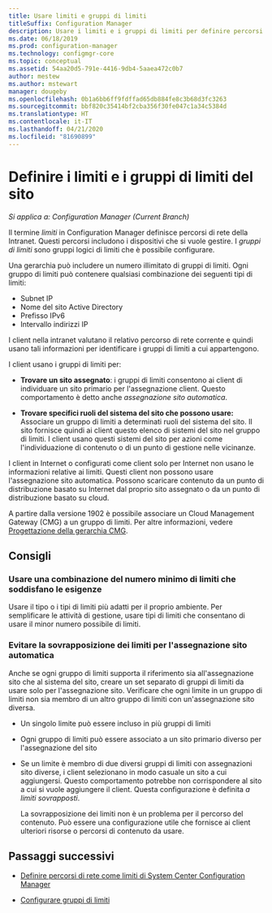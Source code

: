 ```yaml
---
title: Usare limiti e gruppi di limiti
titleSuffix: Configuration Manager
description: Usare i limiti e i gruppi di limiti per definire percorsi di rete e sistemi del sito accessibili per i dispositivi gestiti.
ms.date: 06/18/2019
ms.prod: configuration-manager
ms.technology: configmgr-core
ms.topic: conceptual
ms.assetid: 54aa20d5-791e-4416-9db4-5aaea472c0b7
author: mestew
ms.author: mstewart
manager: dougeby
ms.openlocfilehash: 0b1a6bb6ff9fdffad65db884fe8c3b68d3fc3263
ms.sourcegitcommit: bbf820c35414bf2cba356f30fe047c1a34c5384d
ms.translationtype: HT
ms.contentlocale: it-IT
ms.lasthandoff: 04/21/2020
ms.locfileid: "81690899"
---
```

# <a name="define-site-boundaries-and-boundary-groups"></a>Definire i limiti e i gruppi di limiti del sito

*Si applica a: Configuration Manager (Current Branch)*

Il termine *limiti* in Configuration Manager definisce percorsi di rete della Intranet. Questi percorsi includono i dispositivi che si vuole gestire. I *gruppi di limiti* sono gruppi logici di limiti che è possibile configurare.

Una gerarchia può includere un numero illimitato di gruppi di limiti. Ogni gruppo di limiti può contenere qualsiasi combinazione dei seguenti tipi di limiti:  

- Subnet IP  
- Nome del sito Active Directory  
- Prefisso IPv6  
- Intervallo indirizzi IP  

I client nella intranet valutano il relativo percorso di rete corrente e quindi usano tali informazioni per identificare i gruppi di limiti a cui appartengono.  

I client usano i gruppi di limiti per:  

- **Trovare un sito assegnato**: i gruppi di limiti consentono ai client di individuare un sito primario per l'assegnazione client. Questo comportamento è detto anche *assegnazione sito automatica*.  

- **Trovare specifici ruoli del sistema del sito che possono usare:** Associare un gruppo di limiti a determinati ruoli del sistema del sito. Il sito fornisce quindi ai client questo elenco di sistemi del sito nel gruppo di limiti. I client usano questi sistemi del sito per azioni come l'individuazione di contenuto o di un punto di gestione nelle vicinanze.  

I client in Internet o configurati come client solo per Internet non usano le informazioni relative ai limiti. Questi client non possono usare l'assegnazione sito automatica. Possono scaricare contenuto da un punto di distribuzione basato su Internet dal proprio sito assegnato o da un punto di distribuzione basato su cloud.  

A partire dalla versione 1902 è possibile associare un Cloud Management Gateway (CMG) a un gruppo di limiti. Per altre informazioni, vedere [Progettazione della gerarchia CMG](../../../clients/manage/cmg/plan-cloud-management-gateway.md#hierarchy-design).<!--3640932-->


## <a name="recommendations"></a><a name="BKMK_BoundaryBestPractices"></a> Consigli

### <a name="use-a-mix-of-the-fewest-boundaries-that-meet-your-needs"></a>Usare una combinazione del numero minimo di limiti che soddisfano le esigenze

Usare il tipo o i tipi di limiti più adatti per il proprio ambiente. Per semplificare le attività di gestione, usare tipi di limiti che consentano di usare il minor numero possibile di limiti.

### <a name="avoid-overlapping-boundaries-for-automatic-site-assignment"></a>Evitare la sovrapposizione dei limiti per l'assegnazione sito automatica

Anche se ogni gruppo di limiti supporta il riferimento sia all'assegnazione sito che al sistema del sito, creare un set separato di gruppi di limiti da usare solo per l'assegnazione sito. Verificare che ogni limite in un gruppo di limiti non sia membro di un altro gruppo di limiti con un'assegnazione sito diversa.

- Un singolo limite può essere incluso in più gruppi di limiti  

- Ogni gruppo di limiti può essere associato a un sito primario diverso per l'assegnazione del sito  

- Se un limite è membro di due diversi gruppi di limiti con assegnazioni sito diverse, i client selezionano in modo casuale un sito a cui aggiungersi. Questo comportamento potrebbe non corrispondere al sito a cui si vuole aggiungere il client. Questa configurazione è definita *a limiti sovrapposti*.  

    La sovrapposizione dei limiti non è un problema per il percorso del contenuto. Può essere una configurazione utile che fornisce ai client ulteriori risorse o percorsi di contenuto da usare.  


## <a name="next-steps"></a>Passaggi successivi

- [Definire percorsi di rete come limiti di System Center Configuration Manager](boundaries.md)

- [Configurare gruppi di limiti](boundary-groups.md)
